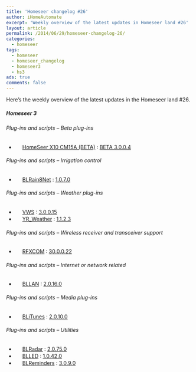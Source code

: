 ```yaml
---
title: 'Homeseer changelog #26'
author: iHomeAutomate
excerpt: 'Weekly overview of the latest updates in Homeseer land #26'
layout: article
permalink: /2014/06/29/homeseer-changelog-26/
categories:
  - homeseer
tags:
  - homeseer
  - homeseer_changelog
  - homeseer3
  - hs3
ads: true
comments: false  
---
```

Here&#8217;s the weekly overview of the latest updates in the Homeseer land #26.

##### Homeseer 3

###### Plug-ins and scripts &#8211; Beta plug-ins

  * <img src="http://homeseer.com/updates3/icons/Plug-In.gif" width="16" height="16" /> [HomeSeer X10 CM15A (BETA)][1] : [BETA 3.0.0.4][2]

###### Plug-ins and scripts &#8211; Irrigation control

  * <img src="http://dl.dropbox.com/u/7088674/Homeseer3/BladeLogo.gif" width="16" height="16" /> [BLRain8Net][3] : [1.0.7.0][4]

###### Plug-ins and scripts &#8211; Weather plug-ins

  * <img src="http://homeseer.com/updates3/icons/VWS.gif" width="16" height="16" /> [VWS][5] : [3.0.0.15][6]
  * <img src="http://srv.rusnes.no/HS/YR/yr-logo-tumb.png" width="16" height="16" /> [YR_Weather][7] : [1.1.2.3][8]

###### Plug-ins and scripts &#8211; Wireless receiver and transceiver support

  * <img src="http://homeseer.com/updates3/icons/rfxcom.gif" width="16" height="16" /> [RFXCOM][9] : [30.0.0.22][10]

###### Plug-ins and scripts &#8211; Internet or network related

  * <img src="http://dl.dropbox.com/u/7088674/Homeseer3/BladeLogo.gif" width="16" height="16" /> [BLLAN][11] : [2.0.16.0][12]

###### Plug-ins and scripts &#8211; Media plug-ins

  * <img src="http://dl.dropbox.com/u/7088674/Homeseer3/BladeLogo.gif" width="16" height="16" /> [BLiTunes][13] : [2.0.10.0][14]

###### Plug-ins and scripts &#8211; Utilities

  * <img src="http://dl.dropbox.com/u/7088674/Homeseer3/BladeLogo.gif" width="16" height="16" /> [BLRadar][15] : [2.0.75.0][16]
  * <img src="http://dl.dropbox.com/u/7088674/Homeseer3/BladeLogo.gif" width="16" height="16" /> [BLLED][17] : [1.0.42.0][18]
  * <img src="http://dl.dropbox.com/u/7088674/Homeseer3/BladeLogo.gif" width="16" height="16" /> [BLReminders][19] : [3.0.9.0][20]

 [1]: http://homeseer.com/updates3/descriptions/CM15A.htm
 [2]: http://homeseer.com/updates3/HSPI_CM15A_3_0_0_4.zip "Download"
 [3]: http://dl.dropbox.com/u/7088674/Homeseer3/BLRain8Net/BLRain8Net.htm
 [4]: http://dl.dropbox.com/u/7088674/Homeseer3/BLRain8Net/BLRain8Net_1-0-7-0.zip "Download"
 [5]: http://homeseer.com/updates3/descriptions/VWS.htm
 [6]: http://homeseer.com/updates3rd3/VWS_3.0.0.16.zip "Download"
 [7]: http://srv.rusnes.no/HS/YR/YRWeather.htm
 [8]: http://srv.rusnes.no/HS/YR/YR_WEATHER_1_1_2_3.zip "Download"
 [9]: http://www.rfxcom.com/hs3rfxcom.htm
 [10]: http://homeseer.com/updates3rd3/rfxcom_30_0_0_22.zip "Download"
 [11]: http://dl.dropbox.com/u/7088674/Homeseer3/BLLAN/BLLAN.htm
 [12]: http://dl.dropbox.com/u/7088674/Homeseer3/BLLAN/BLLAN_2-0-16-0.zip "Download"
 [13]: http://dl.dropbox.com/u/7088674/Homeseer3/BLiTunes/BLiTunes.htm
 [14]: http://dl.dropbox.com/u/7088674/Homeseer3/BLiTunes/BLiTunes_2-0-10-0.zip "Download"
 [15]: http://dl.dropbox.com/u/7088674/Homeseer3/BLRadar/BLRadar.htm
 [16]: http://dl.dropbox.com/u/7088674/Homeseer3/BLRadar/BLRadar_2-0-75-0.zip "Download"
 [17]: http://dl.dropbox.com/u/7088674/Homeseer3/BLLED/BLLED.htm
 [18]: http://dl.dropbox.com/u/7088674/Homeseer3/BLLED/BLLED_1-0-42-0.zip "Download"
 [19]: http://dl.dropbox.com/u/7088674/Homeseer3/BLReminders/BLReminders.htm
 [20]: http://dl.dropbox.com/u/7088674/Homeseer3/BLReminders/BLReminders_3-0-9-0.zip "Download"
